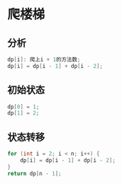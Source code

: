 # 爬楼梯

## 分析

```cpp
dp[i]: 爬上i + 1的方法数;
dp[i] = dp[i - 1] + dp[i - 2];
```

## 初始状态

```cpp
dp[0] = 1;
dp[1] = 2;
```

## 状态转移

```cpp
for (int i = 2; i < n; i++) {
    dp[i] = dp[i - 1] + dp[i - 2];
}
return dp[n - 1];
```

